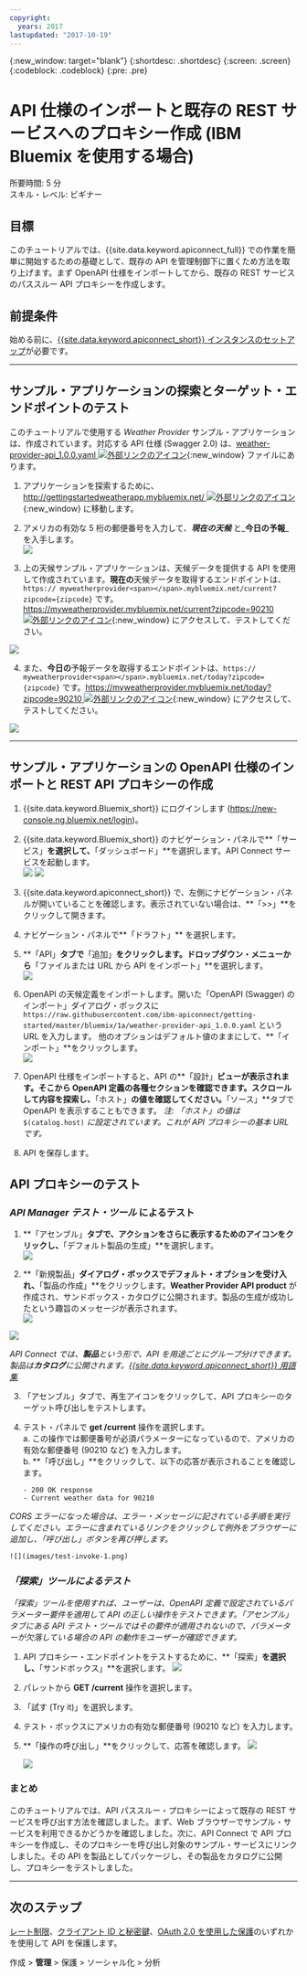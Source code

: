 ```yaml
---
copyright:
  years: 2017
lastupdated: "2017-10-19"
---
```


{:new_window: target="blank"}
{:shortdesc: .shortdesc}
{:screen: .screen}
{:codeblock: .codeblock}
{:pre: .pre}

# API 仕様のインポートと既存の REST サービスへのプロキシー作成 (IBM Bluemix を使用する場合)
所要時間: 5 分  
スキル・レベル: ビギナー  

## 目標
このチュートリアルでは、{{site.data.keyword.apiconnect_full}} での作業を簡単に開始するための基礎として、既存の API を管理制御下に置くため方法を取り上げます。まず OpenAPI 仕様をインポートしてから、既存の REST サービスのパススルー API プロキシーを作成します。

## 前提条件
始める前に、[{{site.data.keyword.apiconnect_short}} インスタンスのセットアップ](tut_prereq_set_up_apic_instance.html)が必要です。

---


## サンプル・アプリケーションの探索とターゲット・エンドポイントのテスト

このチュートリアルで使用する _Weather Provider_ サンプル・アプリケーションは、作成されています。対応する API 仕様 (Swagger 2.0) は、[weather-provider-api_1.0.0.yaml ![外部リンクのアイコン](../../../icons/launch-glyph.svg "外部リンクのアイコン")](https://raw.githubusercontent.com/ibm-apiconnect/getting-started/master/toolkit/1a-import/weather-provider-api_1.0.0.yaml){:new_window} ファイルにあります。

1. アプリケーションを探索するために、[http://gettingstartedweatherapp.mybluemix.net/ ![外部リンクのアイコン](../../../icons/launch-glyph.svg "外部リンクのアイコン")](http://gettingstartedweatherapp.mybluemix.net/){:new_window} に移動します。  
2. アメリカの有効な 5 桁の郵便番号を入力して、_**現在の天候**_ と_**今日の予報**_ を入手します。  
![](images/explore-weatherapp-1.png)

3. 上の天候サンプル・アプリケーションは、天候データを提供する API を使用して作成されています。**現在の**天候データを取得するエンドポイントは、`https:// myweatherprovider<span></span>.mybluemix.net/current?zipcode={zipcode}` です。[https://myweatherprovider.mybluemix.net/current?zipcode=90210 ![外部リンクのアイコン](../../../icons/launch-glyph.svg "外部リンクのアイコン")](https://myweatherprovider.mybluemix.net/current?zipcode=90210){:new_window} にアクセスして、テストしてください。  

  ![](images/explore-weatherapp-2.png)

4. また、**今日の**予報データを取得するエンドポイントは、`https:// myweatherprovider<span></span>.mybluemix.net/today?zipcode={zipcode}` です。[https://myweatherprovider.mybluemix.net/today?zipcode=90210 ![外部リンクのアイコン](../../../icons/launch-glyph.svg "外部リンクのアイコン")](https://myweatherprovider.mybluemix.net/today?zipcode=90210){:new_window} にアクセスして、テストしてください。  

  ![](images/explore-weatherapp-3.png)


---

## サンプル・アプリケーションの OpenAPI 仕様のインポートと REST API プロキシーの作成
1. {{site.data.keyword.Bluemix_short}} にログインします (https://new-console.ng.bluemix.net/login)。
2. {{site.data.keyword.Bluemix_short}} のナビゲーション・パネルで**「サービス」**を選択して、**「ダッシュボード」**を選択します。API Connect サービスを起動します。  
   ![](images/login-1.png)   ![](images/login-2.png)  

3. {{site.data.keyword.apiconnect_short}} で、左側にナビゲーション・パネルが開いていることを確認します。表示されていない場合は、**「>>」**をクリックして開きます。  
4. ナビゲーション・パネルで**「ドラフト」** を選択します。   
5. **「API」**タブで**「追加」**をクリックします。ドロップダウン・メニューから**「ファイルまたは URL から API をインポート」**を選択します。  
     ![](images/import-1.png)

6. OpenAPI の天候定義をインポートします。開いた「OpenAPI (Swagger) のインポート」ダイアログ・ボックスに `https://raw.githubusercontent.com/ibm-apiconnect/getting-started/master/bluemix/1a/weather-provider-api_1.0.0.yaml` という URL を入力します。
他のオプションはデフォルト値のままにして、**「インポート」**をクリックします。  
    ![](images/import-2.png)  

7. OpenAPI 仕様をインポートすると、API の**「設計」**ビューが表示されます。そこから OpenAPI 定義の各種セクションを確認できます。スクロールして内容を探索し、**「ホスト」**の値を確認してください。**「ソース」**タブで OpenAPI を表示することもできます。
_注: 「ホスト」の値は_ `$(catalog.host)` _に設定されています。これが API プロキシーの基本 URL です。_
8. API を保存します。


## API プロキシーのテスト

### _API Manager テスト・ツール_ によるテスト
1. **「アセンブル」**タブで、アクションをさらに表示するためのアイコンをクリックし、**「デフォルト製品の生成」**を選択します。  
  ![](images/generate-default-product-1.png)   

2. **「新規製品」**ダイアログ・ボックスでデフォルト・オプションを受け入れ、**「製品の作成」**をクリックします。**Weather Provider API product** が作成され、サンドボックス・カタログに公開されます。製品の生成が成功したという趣旨のメッセージが表示されます。  
  ![](images/generate-default-product-2.png)  

  ![](images/generate-default-product-3.png)

  _API Connect では、**製品**という形で、API を用途ごとにグループ分けできます。製品は**カタログ**に公開されます。[{{site.data.keyword.apiconnect_short}} 用語集](../apic_glossary.html)_

3. 「アセンブル」タブで、再生アイコンをクリックして、API プロキシーのターゲット呼び出しをテストします。

4. テスト・パネルで **get /current** 操作を選択します。  
    a. この操作では郵便番号が必須パラメーターになっているので、アメリカの有効な郵便番号 (90210 など) を入力します。  
    b. **「呼び出し」**をクリックして、以下の応答が表示されることを確認します。  
    ```
    - 200 OK response
    - Current weather data for 90210  
    ```
_CORS エラーになった場合は、エラー・メッセージに記されている手順を実行してください。エラーに含まれているリンクをクリックして例外をブラウザーに追加し、「呼び出し」ボタンを再び押します。_

    ![](images/test-invoke-1.png)


### _「探索」ツールによるテスト_
_「探索」ツールを使用すれば、ユーザーは、OpenAPI 定義で設定されているパラメーター要件を適用して API の正しい操作をテストできます。「アセンブル」タブにある API テスト・ツールではその要件が適用されないので、パラメーターが欠落している場合の API の動作をユーザーが確認できます。_

1. API プロキシー・エンドポイントをテストするために、**「探索」**を選択し、**「サンドボックス」**を選択します。
![](images/test-explore-1.png)
2. パレットから **GET /current** 操作を選択します。
3. 「試す (Try it)」を選択します。  
4. テスト・ボックスにアメリカの有効な郵便番号 (90210 など) を入力します。
5. **「操作の呼び出し」**をクリックして、応答を確認します。
![](images/test-explore-2.png)

    ![](images/test-explore-3.png)


### まとめ
このチュートリアルでは、API パススルー・プロキシーによって既存の REST サービスを呼び出す方法を確認しました。まず、Web ブラウザーでサンプル・サービスを利用できるかどうかを確認しました。次に、API Connect で API プロキシーを作成し、そのプロキシーを呼び出し対象のサンプル・サービスにリンクしました。その API を製品としてパッケージし、その製品をカタログに公開し、プロキシーをテストしました。

---

## 次のステップ

[レート制限](tut_rate_limit.html)、[クライアント ID と秘密鍵](tut_secure_landing.html)、[OAuth 2.0 を使用した保護](tut_secure_oauth_2.html)のいずれかを使用して API を保護します。

作成 > **管理** > 保護 > ソーシャル化 > 分析

